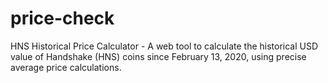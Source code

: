 # price-check
HNS Historical Price Calculator - A web tool to calculate the historical USD value of Handshake (HNS) coins since February 13, 2020, using precise average price calculations.
